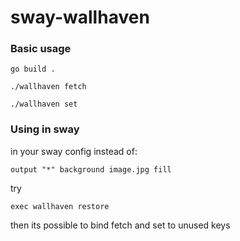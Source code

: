 # sway-wallhaven

### Basic usage

`go build .`

`./wallhaven fetch`

`./wallhaven set`

### Using in sway

in your sway config instead of:

`output "*" background image.jpg fill`

try

`exec wallhaven restore`

then its possible to bind fetch and set to unused keys


